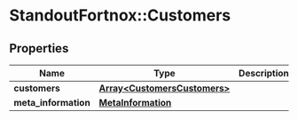 # StandoutFortnox::Customers

## Properties
Name | Type | Description | Notes
------------ | ------------- | ------------- | -------------
**customers** | [**Array&lt;CustomersCustomers&gt;**](CustomersCustomers.md) |  | [optional] 
**meta_information** | [**MetaInformation**](MetaInformation.md) |  | [optional] 



